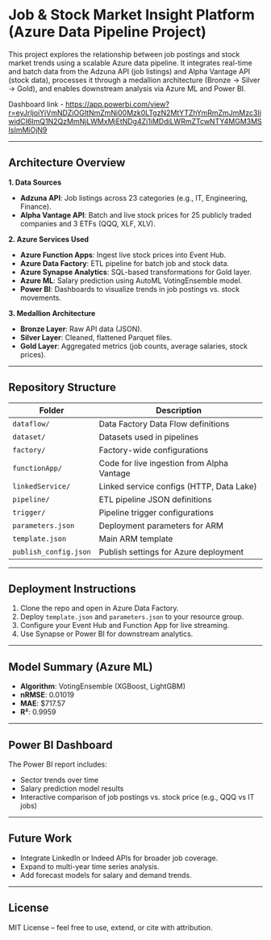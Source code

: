 # Job & Stock Market Insight Platform (Azure Data Pipeline Project)

This project explores the relationship between job postings and stock market trends using a scalable Azure data pipeline. It integrates real-time and batch data from the Adzuna API (job listings) and Alpha Vantage API (stock data), processes it through a medallion architecture (Bronze → Silver → Gold), and enables downstream analysis via Azure ML and Power BI.

Dashboard link - https://app.powerbi.com/view?r=eyJrIjoiYjVmNDZiOGItNmZmNi00Mzk0LTgzN2MtYTZhYmRmZmJmMzc3IiwidCI6ImQ1N2QzMmNjLWMxMjEtNDg4Zi1iMDdiLWRmZTcwNTY4MGM3MSIsImMiOjN9

---

##  Architecture Overview

**1. Data Sources**
- **Adzuna API**: Job listings across 23 categories (e.g., IT, Engineering, Finance).
- **Alpha Vantage API**: Batch and live stock prices for 25 publicly traded companies and 3 ETFs (QQQ, XLF, XLV).

**2. Azure Services Used**
- **Azure Function Apps**: Ingest live stock prices into Event Hub.
- **Azure Data Factory**: ETL pipeline for batch job and stock data.
- **Azure Synapse Analytics**: SQL-based transformations for Gold layer.
- **Azure ML**: Salary prediction using AutoML VotingEnsemble model.
- **Power BI**: Dashboards to visualize trends in job postings vs. stock movements.

**3. Medallion Architecture**
- **Bronze Layer**: Raw API data (JSON).
- **Silver Layer**: Cleaned, flattened Parquet files.
- **Gold Layer**: Aggregated metrics (job counts, average salaries, stock prices).

---

## Repository Structure

| Folder | Description |
|--------|-------------|
| `dataflow/` | Data Factory Data Flow definitions |
| `dataset/` | Datasets used in pipelines |
| `factory/` | Factory-wide configurations |
| `functionApp/` | Code for live ingestion from Alpha Vantage |
| `linkedService/` | Linked service configs (HTTP, Data Lake) |
| `pipeline/` | ETL pipeline JSON definitions |
| `trigger/` | Pipeline trigger configurations |
| `parameters.json` | Deployment parameters for ARM |
| `template.json` | Main ARM template |
| `publish_config.json` | Publish settings for Azure deployment |

---

## Deployment Instructions

1. Clone the repo and open in Azure Data Factory.
2. Deploy `template.json` and `parameters.json` to your resource group.
3. Configure your Event Hub and Function App for live streaming.
4. Use Synapse or Power BI for downstream analytics.

---

## Model Summary (Azure ML)

- **Algorithm**: VotingEnsemble (XGBoost, LightGBM)
- **nRMSE**: 0.01019
- **MAE**: $717.57
- **R²**: 0.9959

---

## Power BI Dashboard

The Power BI report includes:
- Sector trends over time
- Salary prediction model results
- Interactive comparison of job postings vs. stock price (e.g., QQQ vs IT jobs)

---

##  Future Work

- Integrate LinkedIn or Indeed APIs for broader job coverage.
- Expand to multi-year time series analysis.
- Add forecast models for salary and demand trends.

---

## License

MIT License – feel free to use, extend, or cite with attribution.
